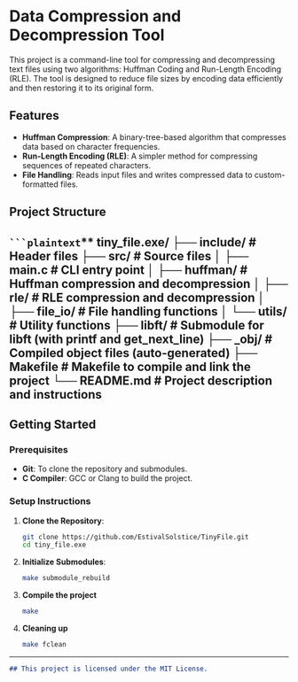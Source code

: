 # Data Compression and Decompression Tool

This project is a command-line tool for compressing and decompressing text files using two algorithms: Huffman Coding and Run-Length Encoding (RLE). The tool is designed to reduce file sizes by encoding data efficiently and then restoring it to its original form.

## Features

- **Huffman Compression**: A binary-tree-based algorithm that compresses data based on character frequencies.
- **Run-Length Encoding (RLE)**: A simpler method for compressing sequences of repeated characters.
- **File Handling**: Reads input files and writes compressed data to custom-formatted files.

## Project Structure

` ```plaintext `**
tiny_file.exe/
├── include/                     # Header files
├── src/                         # Source files
│   ├── main.c                   # CLI entry point
│   ├── huffman/                 # Huffman compression and decompression
│   ├── rle/                     # RLE compression and decompression
│   ├── file_io/                 # File handling functions
│   └── utils/                   # Utility functions
├── libft/                       # Submodule for libft (with printf and get_next_line)
├── _obj/                        # Compiled object files (auto-generated)
├── Makefile                     # Makefile to compile and link the project
└── README.md                    # Project description and instructions
---

## Getting Started

### Prerequisites
- **Git**: To clone the repository and submodules.
- **C Compiler**: GCC or Clang to build the project.



### Setup Instructions

1. **Clone the Repository**:
   ```bash
   git clone https://github.com/EstivalSolstice/TinyFile.git
   cd tiny_file.exe

2. **Initialize Submodules**:
   ```bash
   make submodule_rebuild

3. **Compile the project**
	```bash
	make

4. **Cleaning up**
	```bash
	make fclean

---

```markdown
## This project is licensed under the MIT License.